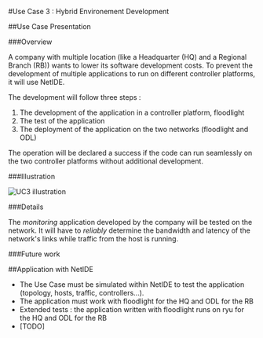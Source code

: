 #Use Case 3 : Hybrid Environement Development

##Use Case Presentation

###Overview

A company with multiple location (like a Headquarter (HQ) and a Regional Branch (RB)) wants to lower its software development costs.
To prevent the development of multiple applications to run on different controller platforms, it will use NetIDE.

The development will follow three steps :

1. The development of the application in a controller platform, floodlight
2. The test of the application
3. The deployment of the application on the two networks (floodlight and ODL)

The operation will be declared a success if the code can run seamlessly on the two controller platforms without additional development. 

###Illustration

![UC3 illustration](https://github.com/fp7-netide/PoC/blob/development/use_cases/use_case_3/topology.png)

###Details

The *monitoring* application developed by the company will be tested on the network.
It will have to _reliably_ determine the bandwidth and latency of the network's links while traffic from the host is running.

###Future work


##Application with NetIDE

* The Use Case must be simulated within NetIDE to test the application (topology, hosts, traffic, controllers...).
* The application must work with floodlight for the HQ and ODL for the RB
* Extended tests : the application written with floodlight runs on ryu for the HQ and ODL for the RB
* [TODO]

